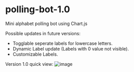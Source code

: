 # polling-bot-1.0
 Mini alphabet polling bot using Chart.js
 
Possible updates in future versions:
- Togglable seperate labels for lowercase letters.
- Dynamic Label update (Labels with 0 value not visible).
- Customizable Labels.

Version 1.0 quick view:
![image](https://user-images.githubusercontent.com/68103489/164287272-f039c516-5cdc-4fab-b482-0c7f4548dca7.png)

